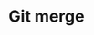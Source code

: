 ---
title: Git merge
tags: ["git", "merge", "version control", "source code", "repository", "codebase", "development"]
icon: git-merge
svg: '<svg xmlns="http://www.w3.org/2000/svg" width="24" height="24" fill="none" viewBox="0 0 24 24" stroke-width="1.5" stroke-linecap="round" stroke-linejoin="round" stroke="currentColor"><path d="M6 9a3 3 0 1 0 0-6 3 3 0 0 0 0 6m9 9a3 3 0 1 0 6 0 3 3 0 0 0-6 0m0 0a9 9 0 0 1-9-9m0 0v12"/></svg>'
---